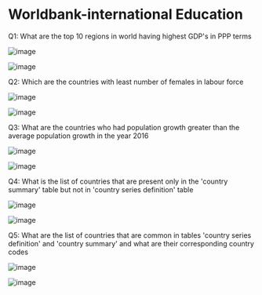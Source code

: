 # Worldbank-international Education
Q1: What are the top 10 regions in world having highest GDP's in PPP terms

![image](https://user-images.githubusercontent.com/63834420/131242704-4249106f-bc49-48ee-89c3-9946d152fa5c.png)

![image](https://user-images.githubusercontent.com/63834420/131241274-ac31a84c-8369-4875-ae91-6be57de8eae9.png)

Q2: Which are the countries with least number of females in labour force

![image](https://user-images.githubusercontent.com/63834420/131242737-67da49ca-8d13-4332-afea-8478c2f47400.png)

![image](https://user-images.githubusercontent.com/63834420/131242761-3d049752-6c14-45fc-a178-f53a19acaa30.png)

Q3: What are the countries who had population growth greater than the average population growth in the year 2016

![image](https://user-images.githubusercontent.com/63834420/131242880-c86b8710-92b9-4b8e-ad5d-eb140c232362.png)

![image](https://user-images.githubusercontent.com/63834420/131242842-85babb2e-cfd2-40aa-93ee-202d72934c17.png)

Q4: What is the list of countries that are present only in the 'country summary' table but not in 'country series definition' table

![image](https://user-images.githubusercontent.com/63834420/131242992-846d0f34-655c-4398-99e2-3289ce8003f9.png)

![image](https://user-images.githubusercontent.com/63834420/131243012-78107ccd-0b02-4e82-b1ae-42388f4a673d.png)

Q5: What are the list of countries that are common in tables 'country series definition' and 'country summary' and what are their corresponding country codes

![image](https://user-images.githubusercontent.com/63834420/131243121-4b91e463-3672-4b22-bc64-3bc2bd8c8797.png)

![image](https://user-images.githubusercontent.com/63834420/131243131-501f492d-276f-404e-8f9c-d1e7d30d0ce2.png)
